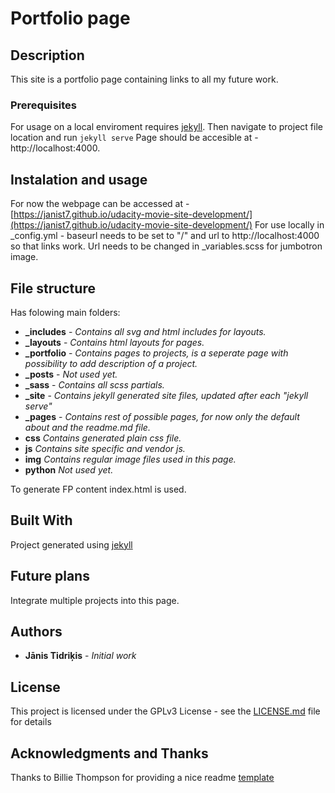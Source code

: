 # Portfolio page

## Description

This site is a portfolio page containing links to all my future work.

### Prerequisites

For usage on a local enviroment requires [jekyll](https://jekyllrb.com/).
Then navigate to project file location and run ```jekyll serve```
Page should be accesible at - http://localhost:4000.

## Instalation and usage

For now the webpage can be accessed at - [https://janist7.github.io/udacity-movie-site-development/](https://janist7.github.io/udacity-movie-site-development/)
For use locally in _config.yml - baseurl needs to be set to "/" and url to
http://localhost:4000 so that links work.
Url needs to be changed in _variables.scss for jumbotron image.

## File structure

Has folowing main folders:

* **_includes** - *Contains all svg and html includes for layouts.*
* **_layouts** - *Contains html layouts for pages.*
* **_portfolio** - *Contains pages to projects, is a seperate page with possibility to add description of a project.*
* **_posts** - *Not used yet.*
* **_sass** - *Contains all scss partials.*
* **_site** - *Contains jekyll generated site files, updated after each "jekyll serve"*
* **_pages** - *Contains rest of possible pages, for now only the default about and the readme.md file.*
* **css** *Contains generated plain css file.*
* **js** *Contains site specific and vendor js.*
* **img** *Contains regular image files used in this page.*
* **python** *Not used yet.*

To generate FP content index.html is used.

## Built With

Project generated using [jekyll](https://jekyllrb.com/)

## Future plans

Integrate multiple projects into this page.

## Authors

* **Jānis Tidriķis** - *Initial work*

## License

This project is licensed under the GPLv3 License - see the [LICENSE.md](https://github.com/janist7/udacity-movie-site/blob/master/LICENSE) file for details

## Acknowledgments and Thanks

Thanks to Billie Thompson for providing a nice readme [template](https://gist.github.com/PurpleBooth/109311bb0361f32d87a2)